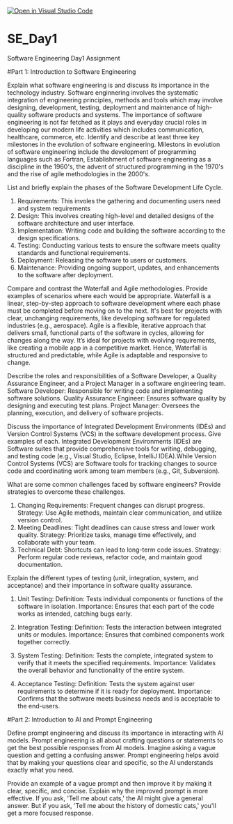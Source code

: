 [![Open in Visual Studio Code](https://classroom.github.com/assets/open-in-vscode-2e0aaae1b6195c2367325f4f02e2d04e9abb55f0b24a779b69b11b9e10269abc.svg)](https://classroom.github.com/online_ide?assignment_repo_id=15554074&assignment_repo_type=AssignmentRepo)
# SE_Day1
Software Engineering Day1 Assignment

#Part 1: Introduction to Software Engineering

Explain what software engineering is and discuss its importance in the technology industry.
Software enginnering involves the systematic integration of engineering principles, methods and tools which may involve designing, development, testing, deployment and maintenance of high-quality software products and systems.
The importance of software engineering is not far fetched as it plays and everyday crucial roles in developing our modern life activities which includes communication, healthcare, commerce, etc.
Identify and describe at least three key milestones in the evolution of software engineering.
Milestons in evolution of software engineering include the development of programming languages such as Fortran, Establishment of software engineering as a discipline in the 1960's, the advent of structured programming in the 1970's and the rise of agile methodologies in the 2000's.

List and briefly explain the phases of the Software Development Life Cycle.
1. Requirements: This involes the gathering and documenting users need and system requirements
2. Design: This involves creating high-level and detailed designs of the software architecture and user interface.
3. Implementation: Writing code and building the software according to the design specifications.
4. Testing: Conducting various tests to ensure the software meets quality standards and functional requirements.
5. Deployment: Releasing the software to users or customers.
6. Maintenance: Providing ongoing support, updates, and enhancements to the software after deployment.


Compare and contrast the Waterfall and Agile methodologies. Provide examples of scenarios where each would be appropriate.
Waterfall is a linear, step-by-step approach to software development where each phase must be completed before moving on to the next. It's best for projects with clear, unchanging requirements, like developing software for regulated industries (e.g., aerospace).
Agile is a flexible, iterative approach that delivers small, functional parts of the software in cycles, allowing for changes along the way. It’s ideal for projects with evolving requirements, like creating a mobile app in a competitive market.
Hence, Waterfall is structured and predictable, while Agile is adaptable and responsive to change.

Describe the roles and responsibilities of a Software Developer, a Quality Assurance Engineer, and a Project Manager in a software engineering team.
Software Developer: Responsible for writing code and implementing software solutions.
Quality Assurance Engineer: Ensures software quality by designing and executing test plans.
Project Manager: Oversees the planning, execution, and delivery of software projects.

Discuss the importance of Integrated Development Environments (IDEs) and Version Control Systems (VCS) in the software development process. Give examples of each.
Integrated Development Environments (IDEs) are Software suites that provide comprehensive tools for writing, debugging, and testing code (e.g., Visual Studio, Eclipse, IntelliJ IDEA).While Version Control Systems (VCS) are Software tools for tracking changes to source code and coordinating work among team members (e.g., Git, Subversion).

What are some common challenges faced by software engineers? Provide strategies to overcome these challenges.
1. Changing Requirements: Frequent changes can disrupt progress.
   Strategy: Use Agile methods, maintain clear communication, and utilize version control.
2. Meeting Deadlines: Tight deadlines can cause stress and lower work quality.
   Strategy: Prioritize tasks, manage time effectively, and collaborate with your team.
3. Technical Debt: Shortcuts can lead to long-term code issues.
   Strategy: Perform regular code reviews, refactor code, and maintain good documentation.

Explain the different types of testing (unit, integration, system, and acceptance) and their importance in software quality assurance.
1. Unit Testing:
Definition: Tests individual components or functions of the software in isolation.
Importance: Ensures that each part of the code works as intended, catching bugs early.

2. Integration Testing:
Definition: Tests the interaction between integrated units or modules.
Importance: Ensures that combined components work together correctly.

3. System Testing:
Definition: Tests the complete, integrated system to verify that it meets the specified requirements.
Importance: Validates the overall behavior and functionality of the entire system.

4. Acceptance Testing:
Definition: Tests the system against user requirements to determine if it is ready for deployment.
Importance: Confirms that the software meets business needs and is acceptable to the end-users.

#Part 2: Introduction to AI and Prompt Engineering


Define prompt engineering and discuss its importance in interacting with AI models.
Prompt engineering is all about crafting questions or statements to get the best possible responses from AI models.
Imagine asking a vague question and getting a confusing answer. 
Prompt engineering helps avoid that by making your questions clear and specific, so the AI understands exactly what you need.


Provide an example of a vague prompt and then improve it by making it clear, specific, and concise. Explain why the improved prompt is more effective.
If you ask, 'Tell me about cats,' the AI might give a general answer. 
But if you ask, 'Tell me about the history of domestic cats,' you'll get a more focused response.
